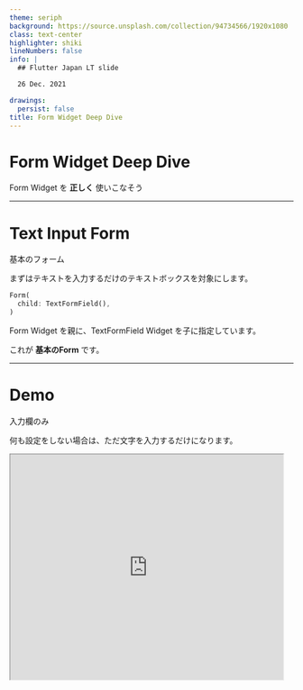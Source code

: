 ```yaml
---
theme: seriph
background: https://source.unsplash.com/collection/94734566/1920x1080
class: text-center
highlighter: shiki
lineNumbers: false
info: |
  ## Flutter Japan LT slide

  26 Dec. 2021

drawings:
  persist: false
title: Form Widget Deep Dive
---
```


# Form Widget Deep Dive 

Form Widget を **正しく** 使いこなそう

---

# Text Input Form
基本のフォーム

まずはテキストを入力するだけのテキストボックスを対象にします。

```dart
Form(
  child: TextFormField(),
)
```

Form Widget を親に、TextFormField Widget を子に指定しています。

これが **基本のForm** です。

---

# Demo 
入力欄のみ

何も設定をしない場合は、ただ文字を入力するだけになります。

<iframe width="120%" height="500" style="transform:scale(0.8); transform-origin:0 0;" src="https://dartpad.dev/?id=dfa70f46920b1b1d1a18815283c40f2b" />

[Gist](https://gist.github.com/sugitlab/dfa70f46920b1b1d1a18815283c40f2b)
[DartPad](https://dartpad.dev/dfa70f46920b1b1d1a18815283c40f2b)

---

# TextFormField - InputDecoration

```dart
TextFormField(
  decoration: InputDecoration(
    labelText: 'Label',
    hintText: 'Hint',
    helperText: 'Helper',
  ),
)
```

入力フォームにデコレーションを施すことができます。

- labelText
- helperText
- hintText
- ...

---

# Demo
InputDecoration

ラベル・へルパー・ヒントの表示箇所はこんな感じになります。

<iframe width="120%" height="500" style="transform:scale(0.8); transform-origin:0 0;" src="https://dartpad.dev/?id=e793bcb1568a1dc9a0bdf7a4e5b8cc49" />

---

# Validator
入力の検証

バリデーター（値の検証）を設定します。

```dart
TextFormField(
  validator: (value) {
    if (value == null || value.isEmpty) {
      return 'Please enter some text.';
    } else {
      return null;
    }
  }
),
```

とりあえず、フォームが空っぽの時にメッセージを、そうでなければnullを返すようにしてみました。

この validator はいつのタイミングで実行されるのでしょう?

---

# Demo
validate()

TextFormFieldをラップするFormウィジェットのKeyを使って、validate()メソッドを呼び出します。 <br>
validate()メソッドはそのFormに含まれるすべてのFormFieldのvalidatorを実行します。

<iframe width="120%" height="500" style="transform:scale(0.8); transform-origin:0 0;" src="https://dartpad.dev/c5e4c4a4d5eb6de72ef391945e2d842e" />

---

# Form と Field

何が違う??

Form Widget と TextFormField Widget を使用してきました。

Validatorを使うことで、ちょっとFormが役に立ったように見えます。

しかし、Formがなくとも Validation は可能です。

```dart
TextFormField(
  validator: (value) {
    if (value == null || value.length < 5) {
      return 'Please enter some text.';
    } else {
      return null;
    }
  },
  autovalidateMode: AutovalidateMode.onUserInteraction,
),
```

---

# Demo
autovalidate

autovalidateModeをonUserInteractionにすると、入力の変更を逐一チェックしてバリデーションします。

ちょっと鬱陶しいですね。

<iframe width="120%" height="400" style="transform:scale(0.8); transform-origin:0 0;" src="https://dartpad.dev/?id=f7218b92ad1444f72f85a5c316ef669b" />

---

# TextFormFieldを2つにしてみよう
複数のField

```dart
Column(
  mainAxisAlignment: MainAxisAlignment.center,
  children: [
    TextFormField(
      decoration: const InputDecoration(labelText:'Form1'),
      validator: (value) {
        // 省略
      },
    ),
    TextFormField(
      decoration: const InputDecoration(labelText:'Form2'),
      validator: (value) {
        // 省略
      },
    ),
  ],
),

```

---

# Fieldをまとめて ほげほげ したい
ってことがあるんですよね

- まとめて一気にバリデーション
- まとめて一気に入力初期化

そんなケースがよくあります。


---

# Demo
validateとreset

<iframe width="120%" height="500" style="transform:scale(0.8); transform-origin:0 0;" src="https://dartpad.dev/?id=5a123c3fc4832490a00dde626febe23c" />

---

# hoge